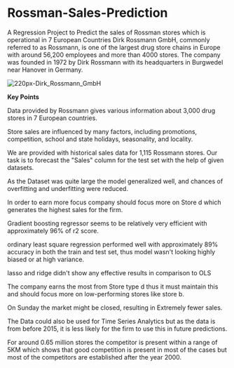 # Rossman-Sales-Prediction
A Regression Project to Predict the sales of Rossman stores which is operational in 7 European Countries
Dirk Rossmann GmbH, commonly referred to as Rossmann, is one of the largest drug store chains in Europe with around 56,200 employees and more than 4000 stores. 
The company was founded in 1972 by Dirk Rossmann with its headquarters in Burgwedel near Hanover in Germany.


![220px-Dirk_Rossmann_GmbH](https://upload.wikimedia.org/wikipedia/commons/thumb/1/15/Dirk_Rossmann_GmbH.jpg/800px-Dirk_Rossmann_GmbH.jpg)

**Key Points**

Data provided by Rossmann gives various information about 3,000 drug stores in 7 European countries. 

Store sales are influenced by many factors, including promotions, competition, school and state holidays, seasonality, and locality.

We are provided with historical sales data for 1,115 Rossmann stores. Our task is to forecast the "Sales" column for the test set with the help of given datasets.

As the Dataset was quite large the model generalized well, and chances of overfitting and underfitting were reduced. 

In order to earn more focus company should focus more on Store d which generates the highest sales for the firm.

Gradient boosting regressor seems to be relatively very efficient with approximately 96% of r2 score. 

ordinary least square regression performed well with approximately 89% accuracy in both the train and test set, thus model wasn't looking highly biased or at high variance.

lasso and ridge didn't show any effective results in comparison to OLS

The company earns the most from Store type d thus it must maintain this and should focus more on low-performing stores like store b.

On Sunday the market might be closed, resulting in Extremely fewer sales.

The Data could also be used for Time Series Analytics but as the data is from before 2015, it is less likely for the firm to use this in future predictions.

For around 0.65 million stores the competitor is present within a range of 5KM which shows that good competition is present in most of the cases but most of the competitors are established after the year 2000.



